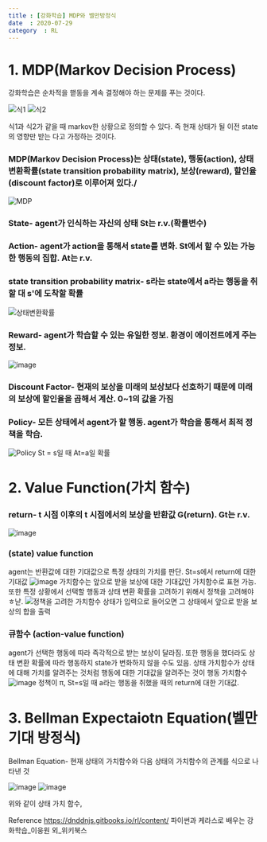 ```yaml
---
title : [강화학습] MDP와 벨만방정식
date  : 2020-07-29
category  : RL
---
```

# 1. MDP(Markov Decision Process)
강화학습은 순차적을 핻동을 계속 결정해야 하는 문제를 푸는 것이다.

![식1](https://user-images.githubusercontent.com/49282663/88745419-f7b5da80-d184-11ea-8889-e7396805b724.png)
![식2](https://user-images.githubusercontent.com/49282663/88745443-0ac8aa80-d185-11ea-87e8-754dcca344f7.png)

식1과 식2가 같을 때 markov한 상황으로 정의할 수 있다. 즉 현재 상태가 될 이전 state의 영향만 받는 다고 가정하는 것이다.

### MDP(Markov Decision Process)는 상태(state), 행동(action), 상태변환확률(state transition probability matrix), 보상(reward), 할인율(discount factor)로 이루어져 있다./
![MDP](https://user-images.githubusercontent.com/49282663/88746113-b6262f00-d186-11ea-906b-2ae2fa33be1c.png)

### State- agent가 인식하는 자신의 상태 St는 r.v.(확률변수)

### Action- agent가 action을 통해서 state를 변화. St에서 할 수 있는 가능한 행동의 집합. At는 r.v.

### state transition probability matrix- s라는 state에서 a라는 행동을 취할 대 s'에 도착할 확률
![상태변환확률](https://user-images.githubusercontent.com/49282663/88746179-dd7cfc00-d186-11ea-8d53-87f4bc10d6d9.png)

### Reward- agent가 학습할 수 있는 유일한 정보. 환경이 에이전트에게 주는 정보.
![image](https://user-images.githubusercontent.com/49282663/88746499-ab1fce80-d187-11ea-9231-1730b94cc3b7.png)

### Discount Factor- 현재의 보상을 미래의 보상보다 선호하기 때문에 미래의 보상에 할인율을 곱해서 계산. 0~1의 값을 가짐

### Policy- 모든 상태에서 agent가 할 행동. agent가 학습을 통해서 최적 정책을 학습.
![Policy](https://user-images.githubusercontent.com/49282663/88746786-47e26c00-d188-11ea-9c39-9f063d798e3a.png)
St = s일 때 At=a일 확률



# 2. Value Function(가치 함수)

### return- t 시점 이후의 t 시점에서의 보상을 반환값 G(return). Gt는 r.v.
![image](https://user-images.githubusercontent.com/49282663/88747293-71e85e00-d189-11ea-9a6b-a1bec1082c1d.png)

### (state) value function
agent는 반환값에 대한 기대값으로 특정 상태의 가치를 판단. St=s에서 return에 대한 기대값
![image](https://user-images.githubusercontent.com/49282663/88747828-8bd67080-d18a-11ea-8f3d-30f6024f44e9.png)
가치함수는 앞으로 받을 보상에 대한 기대값인 가치함수로 표현 가능. 또한 특정 상황에서 선택할 행동과 상태 변환 확률을 고려하기 위해서 정책을 고려해야 ㅎ낟.
![정책을 고려한 가치함수](https://user-images.githubusercontent.com/49282663/88748066-1919c500-d18b-11ea-8206-876406c9df6d.png)
상태가 입력으로 들어오면 그 상태에서 앞으로 받을 보상의 합을 출력

### 큐함수 (action-value function)
agent가 선택한 행동에 따라 즉각적으로 받는 보상이 달라짐. 또한 행동을 했더라도 상태 변환 확률에 따라 행동하지 state가 변화하지 않을 수도 있음.
상태 가치함수가 상태에 대해 가치를 알려주는 것처럼 행동에 대한 기대값을 알려주는 것이 행동 가치함수
![image](https://user-images.githubusercontent.com/49282663/88748587-5894e100-d18c-11ea-8531-ace443673b23.png)
정책이 π, St=s일 때 a라는 행동을 취했을 때의 return에 대한 기대값.



# 3. Bellman Expectaiotn Equation(벨만 기대 방정식)
Bellman Equation- 현재 상태의 가치함수와 다음 상태의 가치함수의 관계를 식으로 나타낸 것

![image](https://user-images.githubusercontent.com/49282663/88749707-d4902880-d18e-11ea-9851-77efa596813b.png)
![image](https://user-images.githubusercontent.com/49282663/88749729-dd80fa00-d18e-11ea-8ecf-6fa3b7ff59b4.png)

위와 같이 상태 가치 함수, 


Reference
https://dnddnjs.gitbooks.io/rl/content/
파이썬과 케라스로 배우는 강화학습_이웅원 외_위키북스
